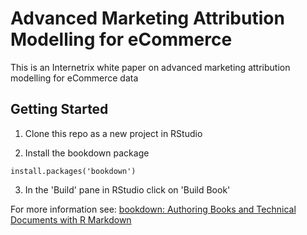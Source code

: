 # Advanced Marketing Attribution Modelling for eCommerce  

This is an Internetrix white paper on advanced marketing attribution modelling for eCommerce data  

## Getting Started  

1. Clone this repo as a new project in RStudio  

2. Install the bookdown package  

```
install.packages('bookdown')  
```  

3. In the 'Build' pane in RStudio click on 'Build Book'  

For more information see: [bookdown: Authoring Books and Technical Documents with R Markdown](https://bookdown.org/yihui/bookdown/)